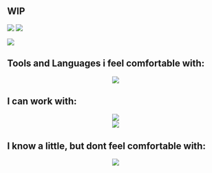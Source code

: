 ## WIP



![](https://github-readme-stats.vercel.app/api?username=sora7672&show=reviews,discussions_started,discussions_answered,prs_merged,prs_merged_percentage&ring_color=5e0099&title_color=f2ac44&icon_color=849f1a&border_color=6a5170&rank_icon=percentile&show_icons=true&border_radius=20&bg_color=55,8e50c9,6a50c9,6695ff,96e145,ffed69,ffc04d,f04a3c&text_color=6e0dad) ![](https://github-readme-stats.vercel.app/api/top-langs/?username=sora7672&layout=pie&ring_color=5e0099&title_color=f2ac44&icon_color=a1c421&border_color=6a5170&show_icons=true&border_radius=20&bg_color=55,8e50c9,6a50c9,6695ff,96e145,ffed69,ffc04d,f04a3c&text_color=6e0dad&size_weight=0.5&count_weight=0.5&custom_title=Project+Languages)

![](https://komarev.com/ghpvc/?username=sora7672&color=9024ab&style=flat-square&label=Number+of+Profileviews:)

## Tools and Languages i feel comfortable with:
<p align="center">
    <img src="https://skillicons.dev/icons?i=python,java,js,mysql" />
</p>

## I can work with:
<p align="center">
    <img src="https://skillicons.dev/icons?i=nodejs,php,mongodb,sqlite,pycharm,idea,git,github" />
</br>
    <img src="https://skillicons.dev/icons?i=discord,bots,discordjs" />
</p>

## I know a little, but dont feel comfortable with:
<p align="center">
    <img src="https://skillicons.dev/icons?i=bash,css,eclipse,flask,gcp,html,npm,powershell,react,ts,unreal,windows&perline=4" />

</p>


<!--
**sora7672/sora7672** is a ✨ _special_ ✨ repository because its `README.md` (this file) appears on your GitHub profile.

Here are some ideas to get you started:

- 🔭 I’m currently working on ...
- 🌱 I’m currently learning ...
- 👯 I’m looking to collaborate on ...
- 🤔 I’m looking for help with ...
- 💬 Ask me about ...
- 📫 How to reach me: ...
- 😄 Pronouns: ...
- ⚡ Fun fact: ...
-->
